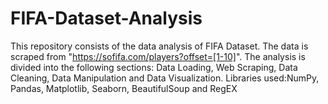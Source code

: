 # FIFA-Dataset-Analysis
This repository consists of the data analysis of FIFA Dataset. The data is scraped from "https://sofifa.com/players?offset=[1-10]". The analysis is divided into the following sections: Data Loading, Web Scraping, Data Cleaning, Data Manipulation and Data Visualization.
Libraries used:NumPy, Pandas, Matplotlib, Seaborn, BeautifulSoup and RegEX
